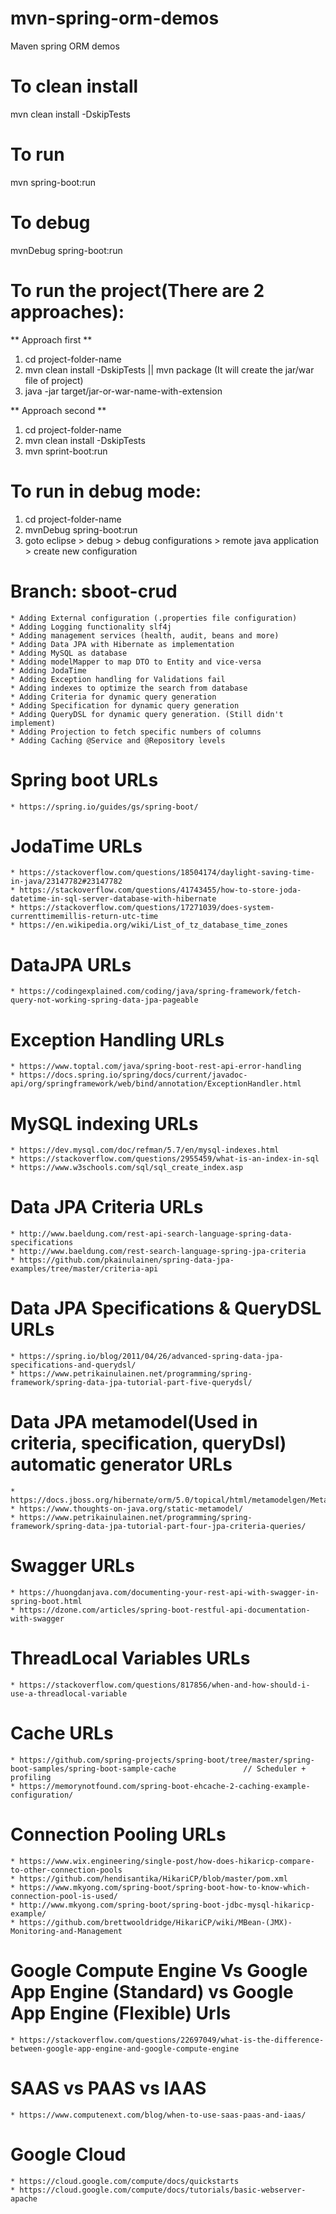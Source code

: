 # mvn-spring-orm-demos
Maven spring ORM demos

# To clean install
mvn clean install -DskipTests

# To run
mvn spring-boot:run

# To debug
mvnDebug spring-boot:run

# To run the project(There are 2 approaches):
   ** Approach first **
   1. cd project-folder-name
   2. mvn clean install -DskipTests   || mvn package	(It will create the jar/war file of project)
   3. java -jar target/jar-or-war-name-with-extension
    	
   ** Approach second **
   1. cd project-folder-name
   2. mvn clean install -DskipTests
   3. mvn sprint-boot:run
   
# To run in debug mode:
   1. cd project-folder-name
   2. mvnDebug spring-boot:run
   3. goto eclipse > debug > debug configurations > remote java application > create new configuration
   
# Branch: sboot-crud
	* Adding External configuration (.properties file configuration)
	* Adding Logging functionality slf4j
	* Adding management services (health, audit, beans and more)
	* Adding Data JPA with Hibernate as implementation
	* Adding MySQL as database
	* Adding modelMapper to map DTO to Entity and vice-versa
	* Adding JodaTime
	* Adding Exception handling for Validations fail
	* Adding indexes to optimize the search from database
	* Adding Criteria for dynamic query generation
	* Adding Specification for dynamic query generation
	* Adding QueryDSL for dynamic query generation. (Still didn't implement)
	* Adding Projection to fetch specific numbers of columns
	* Adding Caching @Service and @Repository levels

# Spring boot URLs
	* https://spring.io/guides/gs/spring-boot/

# JodaTime URLs
	* https://stackoverflow.com/questions/18504174/daylight-saving-time-in-java/23147782#23147782
	* https://stackoverflow.com/questions/41743455/how-to-store-joda-datetime-in-sql-server-database-with-hibernate
	* https://stackoverflow.com/questions/17271039/does-system-currenttimemillis-return-utc-time
	* https://en.wikipedia.org/wiki/List_of_tz_database_time_zones

# DataJPA URLs
	* https://codingexplained.com/coding/java/spring-framework/fetch-query-not-working-spring-data-jpa-pageable

# Exception Handling URLs
	* https://www.toptal.com/java/spring-boot-rest-api-error-handling
	* https://docs.spring.io/spring/docs/current/javadoc-api/org/springframework/web/bind/annotation/ExceptionHandler.html

# MySQL indexing URLs
	* https://dev.mysql.com/doc/refman/5.7/en/mysql-indexes.html
	* https://stackoverflow.com/questions/2955459/what-is-an-index-in-sql
	* https://www.w3schools.com/sql/sql_create_index.asp

# Data JPA Criteria URLs
	* http://www.baeldung.com/rest-api-search-language-spring-data-specifications
	* http://www.baeldung.com/rest-search-language-spring-jpa-criteria
	* https://github.com/pkainulainen/spring-data-jpa-examples/tree/master/criteria-api

# Data JPA Specifications & QueryDSL URLs
	* https://spring.io/blog/2011/04/26/advanced-spring-data-jpa-specifications-and-querydsl/
	* https://www.petrikainulainen.net/programming/spring-framework/spring-data-jpa-tutorial-part-five-querydsl/

# Data JPA metamodel(Used in criteria, specification, queryDsl) automatic generator URLs
	* https://docs.jboss.org/hibernate/orm/5.0/topical/html/metamodelgen/MetamodelGenerator.html
	* https://www.thoughts-on-java.org/static-metamodel/
	* https://www.petrikainulainen.net/programming/spring-framework/spring-data-jpa-tutorial-part-four-jpa-criteria-queries/

# Swagger URLs
	* https://huongdanjava.com/documenting-your-rest-api-with-swagger-in-spring-boot.html
	* https://dzone.com/articles/spring-boot-restful-api-documentation-with-swagger

# ThreadLocal Variables URLs
	* https://stackoverflow.com/questions/817856/when-and-how-should-i-use-a-threadlocal-variable

# Cache URLs
	* https://github.com/spring-projects/spring-boot/tree/master/spring-boot-samples/spring-boot-sample-cache				// Scheduler + profiling
	* https://memorynotfound.com/spring-boot-ehcache-2-caching-example-configuration/

# Connection Pooling URLs
	* https://www.wix.engineering/single-post/how-does-hikaricp-compare-to-other-connection-pools
	* https://github.com/hendisantika/HikariCP/blob/master/pom.xml
	* https://www.mkyong.com/spring-boot/spring-boot-how-to-know-which-connection-pool-is-used/
	* http://www.mkyong.com/spring-boot/spring-boot-jdbc-mysql-hikaricp-example/
	* https://github.com/brettwooldridge/HikariCP/wiki/MBean-(JMX)-Monitoring-and-Management

# Google Compute Engine Vs Google App Engine (Standard) vs Google App Engine (Flexible) Urls
	* https://stackoverflow.com/questions/22697049/what-is-the-difference-between-google-app-engine-and-google-compute-engine

# SAAS vs PAAS vs IAAS
	* https://www.computenext.com/blog/when-to-use-saas-paas-and-iaas/

# Google Cloud
	* https://cloud.google.com/compute/docs/quickstarts
	* https://cloud.google.com/compute/docs/tutorials/basic-webserver-apache